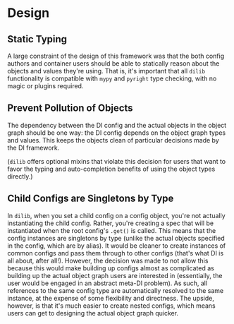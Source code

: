 # Design

## Static Typing

A large constraint of the design of this framework was that the both
config authors and container users should be able to statically reason
about the objects and values they're using. That is, it's important
that all `dilib` functionality is compatible with `mypy` and `pyright`
type checking, with no magic or plugins required.

## Prevent Pollution of Objects

The dependency between the DI config and the actual objects in the
object graph should be one way:
the DI config depends on the object graph types and values.
This keeps the objects clean of
particular decisions made by the DI framework.

(`dilib` offers optional mixins that violate this decision
for users that want to favor the typing and
auto-completion benefits of using the object types directly.)

## Child Configs are Singletons by Type

In `dilib`, when you set a child config on a config object,
you're not actually instantiating the child config.
Rather, you're creating a spec that will be instantiated
when the root config's `.get()` is called.
This means that the config instances are singletons by type
(unlike the actual objects specified in the config, which are by alias).
It would be cleaner to create instances of common configs and
pass them through to other configs
(that's what DI is all about, after all!). However, the decision was made
to not allow this because this would make
building up configs almost as complicated as building up the
actual object graph users are interested in
(essentially, the user would be engaged in an abstract meta-DI problem).
As such, all references to the same config type are
automatically resolved to the same instance,
at the expense of some flexibility and directness.
The upside, however, is that it's much easier to create nested configs,
which means users can get to designing the actual object graph quicker.
